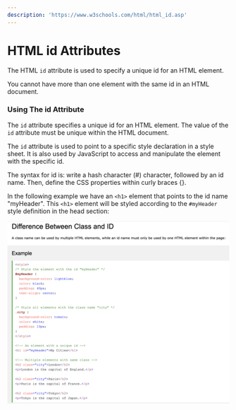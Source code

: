 ```yaml
---
description: 'https://www.w3schools.com/html/html_id.asp'
---
```


# HTML id Attributes

The HTML `id` attribute is used to specify a unique id for an HTML element.

You cannot have more than one element with the same id in an HTML document.

### Using The id Attribute

The `id` attribute specifies a unique id for an HTML element. The value of the `id` attribute must be unique within the HTML document.

The `id` attribute is used to point to a specific style declaration in a style sheet. It is also used by JavaScript to access and manipulate the element with the specific id.

The syntax for id is: write a hash character \(\#\) character, followed by an id name. Then, define the CSS properties within curly braces {}.

In the following example we have an `<h1>` element that points to the id name "myHeader". This `<h1>` element will be styled according to the `#myHeader` style definition in the head section:

![](../../.gitbook/assets/image%20%28311%29.png)

